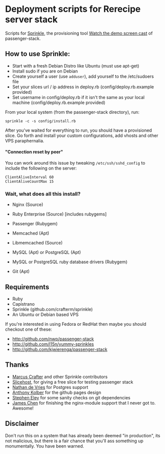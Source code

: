 # Deployment scripts for Rerecipe server stack

Scripts for [Sprinkle](http://github.com/crafterm/sprinkle/ "Sprinkle"), the provisioning tool
[Watch the demo screen cast](http://www.vimeo.com/2888665) of passenger-stack.

## How to use Sprinkle:

* Start with a fresh Debian Distro like Ubuntu (must use apt-get)
* Install sudo if you are on Debian
* Create yourself a user (use `adduser`), add yourself to the /etc/sudoers file
* Set your slices url / ip address in deploy.rb (config/deploy.rb.example provided)
* Set username in config/deploy.rb if it isn't the same as your local machine (config/deploy.rb.example provided)

From your local system (from the passenger-stack directory), run:

    sprinkle -c -s config/install.rb

After you've waited for everything to run, you should have a provisioned slice.
Go forth and install your custom configurations, add vhosts and other VPS paraphernalia.

#### "Connection reset by peer"

You can work around this issue by tweaking `/etc/ssh/sshd_config` to include the following on the server:
  
    ClientAliveInterval 60
    ClientAliveCountMax 15

### Wait, what does all this install?

* Nginx (Source)  
  
* Ruby Enterprise (Source) [includes rubygems]
* Passenger (Rubygem)
* Memcached (Apt)
* Libmemcached (Source)
* MySQL (Apt) or PostgreSQL (Apt)
* MySQL or PostgreSQL ruby database drivers (Rubygem)
* Git (Apt)

## Requirements
* Ruby
* Capistrano
* Sprinkle (github.com/crafterm/sprinkle)
* An Ubuntu or Debian based VPS

If you're interested in using Fedora or RedHat then maybe you should checkout one of these:

* http://github.com/nwp/passenger-stack
* http://github.com/l15n/yummy-sprinkles
* http://github.com/kjwierenga/passenger-stack

## Thanks

* [Marcus Crafter](http://github.com/crafterm) and other Sprinkle contributors
* [Slicehost](http://slicehost.com), for giving a free slice for testing passenger stack
* [Nathan de Vries](http://github.com/atnan) for Postgres support
* [Anthony Kolber](http://aestheticallyloyal.com) for the github pages design
* [Stephen Eley](http://github.com/SFEley) for some sanity checks on git dependencies
* [James Chen](http://github.com/ashchan) for finishing the nginx-module support that I never got to. Awesome!

## Disclaimer

Don't run this on a system that has already been deemed "in production", its not malicious, but there is a fair chance
that you'll ass something up monumentally. You have been warned. 